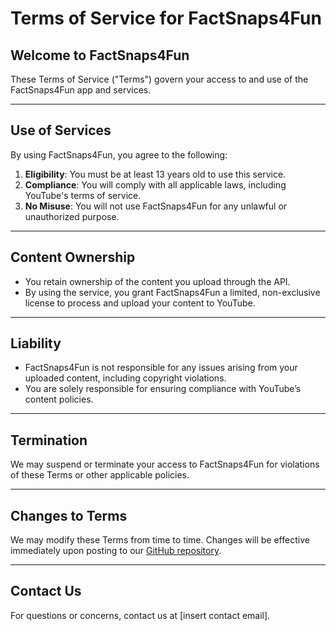 
# Terms of Service for FactSnaps4Fun

## Welcome to FactSnaps4Fun
These Terms of Service ("Terms") govern your access to and use of the FactSnaps4Fun app and services.

---

## Use of Services
By using FactSnaps4Fun, you agree to the following:
1. **Eligibility**: You must be at least 13 years old to use this service.
2. **Compliance**: You will comply with all applicable laws, including YouTube's terms of service.
3. **No Misuse**: You will not use FactSnaps4Fun for any unlawful or unauthorized purpose.

---

## Content Ownership
- You retain ownership of the content you upload through the API.
- By using the service, you grant FactSnaps4Fun a limited, non-exclusive license to process and upload your content to YouTube.

---

## Liability
- FactSnaps4Fun is not responsible for any issues arising from your uploaded content, including copyright violations.
- You are solely responsible for ensuring compliance with YouTube’s content policies.

---

## Termination
We may suspend or terminate your access to FactSnaps4Fun for violations of these Terms or other applicable policies.

---

## Changes to Terms
We may modify these Terms from time to time. Changes will be effective immediately upon posting to our [GitHub repository](https://github.com/YourGitHubRepo/FactSnaps4Fun).

---

## Contact Us
For questions or concerns, contact us at [insert contact email].
